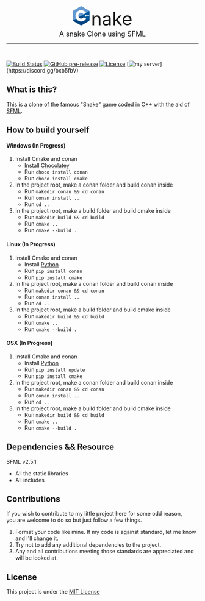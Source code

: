 <div align="center">
    <img src="Resources/cpp_logo.png" alt="Cpp" height="50" align="bottom" />
    <font size="7">nake</font> <br>
    <font size="4">A snake Clone using SFML</font>
    <hr />
</div>
<br>

[![Build Status](https://img.shields.io/travis/Faunsce/Cnake.svg?label=Build)](https://travis-ci.org/Faunsce/Cnake)
[![GitHub pre-release](https://img.shields.io/github/release-pre/Faunsce/Cnake.svg?label=Pre-Release)](https://github.com/Faunsce/Cnake/releases/latest)
[![License](https://img.shields.io/github/license/faunsce/Cnake.svg?label=License)](https://choosealicense.com/licenses/mit/)
[![my server](https://discordapp.com/api/guilds/487130552613339137/widget.png?)](https://discord.gg/bxb5fbV)
## What is this?
This is a clone of the famous "Snake" game coded in [C++](http://cplusplus.com) with the aid of [SFML](http://sfml-dev.org).  

## How to build yourself
  #### Windows (In Progress)
  1. Install Cmake and conan
      - Install [Chocolatey](https://chocolatey.org/)
      - Run `choco install conan`
      - Run `choco install cmake`
  2. In the project root, make a conan folder and build conan inside
      - Run `makedir conan && cd conan`
      - Run `conan install ..`
      - Run `cd ..`
  3. In the project root, make a build folder and build cmake inside
      - Run `makedir build && cd build`
      - Run `cmake ..`
      - Run `cmake --build .`
  #### Linux (In Progress)
  1. Install Cmake and conan
      - Install [Python](https://pypi.org/project/pip/)
      - Run `pip install conan`
      - Run `pip install cmake`
  2. In the project root, make a conan folder and build conan inside
      - Run `makedir conan && cd conan`
      - Run `conan install ..`
      - Run `cd ..`
  3. In the project root, make a build folder and build cmake inside
      - Run `makedir build && cd build`
      - Run `cmake ..`
      - Run `cmake --build .`
  #### OSX (In Progress)
  1. Install Cmake and conan
      - Install [Python](https://pypi.org/project/pip/)
      - Run `pip install update`
      - Run `pip install cmake`
  2. In the project root, make a conan folder and build conan inside
      - Run `makedir conan && cd conan`
      - Run `conan install ..`
      - Run `cd ..`
  3. In the project root, make a build folder and build cmake inside
      - Run `makedir build && cd build`
      - Run `cmake ..`
      - Run `cmake --build .`

## Dependencies && Resource
SFML v2.5.1
- All the static libraries
- All includes

## Contributions
If you wish to contribute to my little project here for some odd reason,  
you are welcome to do so but just follow a few things. 

  1. Format your code like mine. If my code is against standard, let me know and I'll change it. 
  2. Try not to add any additional dependencies to the project.
  3. Any and all contributions meeting those standards are appreciated and will be looked at.

## License
This project is under the [MIT License](https://choosealicense.com/licenses/mit/)

